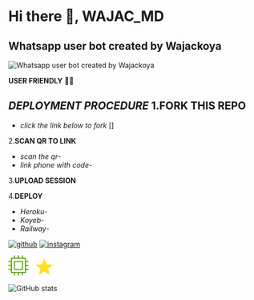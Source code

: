# Hi there 👋, WAJAC_MD
## Whatsapp user bot created by Wajackoya
![Whatsapp user bot created by Wajackoya](https://i.ibb.co/cgSL5wv/1705786098402-xl7hci-2-0.jpg)

**USER FRIENDLY** 👋😁
          
*DEPLOYMENT PROCEDURE*
1.**FORK THIS REPO**
-
- *click the link below to fork*
[]

2.**SCAN QR TO LINK**
- *scan the qr*-
- *link phone with code*-

3.**UPLOAD SESSION**

4.**DEPLOY**
- *Heroku*-
- *Koyeb*-
- *Railway*-



[<img src='https://cdn.jsdelivr.net/npm/simple-icons@3.0.1/icons/github.svg' alt='github' height='40'>](https://github.com/Wajackoya)  [<img src='https://cdn.jsdelivr.net/npm/simple-icons@3.0.1/icons/instagram.svg' alt='instagram' height='40'>](https://www.instagram.com/wajackoyah_jnr/)  

<a href='https://docs.github.com/en/developers'><img src='https://raw.githubusercontent.com/acervenky/animated-github-badges/master/assets/devbadge.gif' width='40' height='40'></a> <a href='https://stars.github.com/'><img src='https://raw.githubusercontent.com/acervenky/animated-github-badges/master/assets/starbadge.gif' width='35' height='35'></a> 

![GitHub stats](https://github-readme-stats.vercel.app/api?username=Wajackoya&show_icons=true)  

